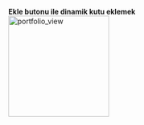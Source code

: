 **Ekle butonu ile dinamik kutu eklemek**
<br>
<img width="200" alt="portfolio_view" src="https://github.com/tr-react-native/Dinamik-Komponent-etmek/blob/master/src/images/default.jpg">
